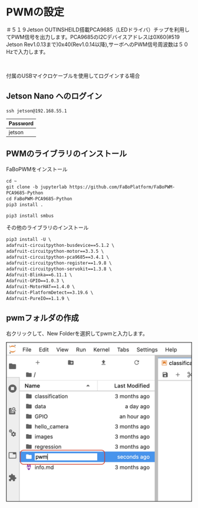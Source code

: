 # PWMの設定

＃５１９Jetson OUTINSHEILD搭載PCA9685（LEDドライバ）チップを利用してPWM信号を出力します。PCA9685のI2Cデバイスアドレスは0X60(#519 Jetson Rev1.0.13まで)0x40(Rev1.0.14以降),サーボへのPWM信号周波数は５０Hzで入力します。

<br>

付属のUSBマイクロケーブルを使用してログインする場合　

## Jetson Nano へのログイン

```
ssh jetson@192.168.55.1
```

|Password|
|:--|
|jetson|


## PWMのライブラリのインストール


FaBoPWMをインストール

```
cd ~
git clone -b jupyterlab https://github.com/FaBoPlatform/FaBoPWM-PCA9685-Python
cd FaBoPWM-PCA9685-Python
pip3 install .
```

```
pip3 install smbus
```


その他のライブラリのインストール

```
pip3 install -U \
adafruit-circuitpython-busdevice==5.1.2 \
adafruit-circuitpython-motor==3.3.5 \
adafruit-circuitpython-pca9685==3.4.1 \
adafruit-circuitpython-register==1.9.8 \
adafruit-circuitpython-servokit==1.3.8 \
Adafruit-Blinka==6.11.1 \
Adafruit-GPIO==1.0.3 \
Adafruit-MotorHAT==1.4.0 \
Adafruit-PlatformDetect==3.19.6 \
Adafruit-PureIO==1.1.9 \
```

## pwmフォルダの作成

右クリックして、New Folderを選択してpwmと入力します。

![](./img/pwm01.jpg)